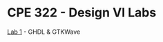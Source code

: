# CPE 322 - Design VI Labs

[Lab 1](https://github.com/ChristopherSpadavecchia/CPE-322---Design-VI/Lab-1) - GHDL & GTKWave

